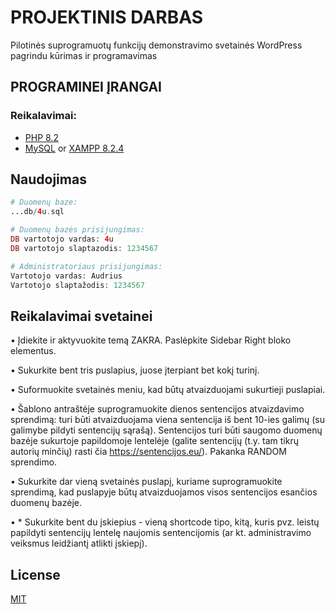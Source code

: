 # PROJEKTINIS DARBAS

Pilotinės suprogramuotų funkcijų demonstravimo svetainės WordPress pagrindu kūrimas ir programavimas

## PROGRAMINEI ĮRANGAI


### Reikalavimai:
* [PHP 8.2](https://www.php.net/)
* [MySQL](https://www.mysql.com/) or [XAMPP 8.2.4](https://www.apachefriends.org/download.html)


## Naudojimas

```php
# Duomenų baze:
...db/4u.sql

# Duomenų bazės prisijungimas:
DB vartotojo vardas: 4u
DB vartotojo slaptazodis: 1234567

# Administratoriaus prisijungimas:
Vartotojo vardas: Audrius
Vartotojo slaptažodis: 1234567


```

## Reikalavimai svetainei

•	Įdiekite ir aktyvuokite temą ZAKRA. Paslėpkite Sidebar Right bloko elementus.

•	Sukurkite bent tris puslapius, juose įterpiant bet kokį turinį.

•	Suformuokite svetainės meniu, kad būtų atvaizduojami sukurtieji puslapiai. 

•	Šablono antraštėje suprogramuokite dienos sentencijos atvaizdavimo sprendimą: turi būti atvaizduojama viena sentencija iš bent 10-ies galimų (su galimybe pildyti sentencijų sąrašą). Sentencijos turi būti saugomo duomenų bazėje sukurtoje papildomoje lentelėje (galite sentencijų (t.y. tam tikrų autorių minčių) rasti čia https://sentencijos.eu/). Pakanka RANDOM sprendimo.

•	Sukurkite dar vieną svetainės puslapį, kuriame suprogramuokite sprendimą, kad puslapyje būtų atvaizduojamos visos sentencijos esančios duomenų bazėje.

•	* Sukurkite bent du įskiepius - vieną shortcode tipo, kitą, kuris pvz. leistų papildyti sentencijų lentelę naujomis sentencijomis (ar kt. administravimo veiksmus leidžiantį atlikti įskiepį).





## License

[MIT](https://choosealicense.com/licenses/mit/)
